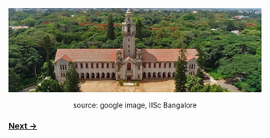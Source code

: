 <p align="center">
<img src="imageN/IIScBangalore.jpeg" width="650"/>
</p>

<p align="center">
source: google image, IISc Bangalore
</p>

### [Next &#8594;](home1.md)
